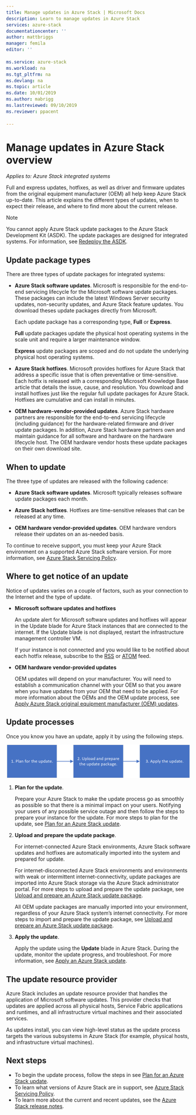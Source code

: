 ```yaml
---
title: Manage updates in Azure Stack | Microsoft Docs
description: Learn to manage updates in Azure Stack
services: azure-stack
documentationcenter: ''
author: mattbriggs
manager: femila
editor: ''

ms.service: azure-stack
ms.workload: na
ms.tgt_pltfrm: na
ms.devlang: na
ms.topic: article
ms.date: 10/01/2019
ms.author: mabrigg
ms.lastreviewed: 09/10/2019
ms.reviewer: ppacent 

---
```


# Manage updates in Azure Stack overview

*Applies to: Azure Stack integrated systems*

Full and express updates, hotfixes, as well as driver and firmware updates from the original equipment manufacturer (OEM) all help keep Azure Stack up-to-date. This article explains the different types of updates, when to expect their release, and where to find more about the current release.

> [!Note]  
> You cannot apply Azure Stack update packages to the Azure Stack Development Kit (ASDK). The update packages are designed for integrated systems. For information, see [Redeploy the ASDK](https://docs.microsoft.com/azure-stack/asdk/asdk-redeploy).

## Update package types

There are three types of update packages for integrated systems:

-   **Azure Stack software updates**. Microsoft is responsible for the end-to-end servicing lifecycle for the Microsoft software update packages. These packages can include the latest Windows Server security updates, non-security updates, and Azure Stack feature updates. You download theses update packages directly from Microsoft.

    Each update package has a corresponding type, **Full** or **Express**. 
 
    **Full** update packages update the physical host operating systems in the scale unit and require a larger maintenance window. 

    **Express** update packages are scoped and do not update the underlying physical host operating systems.

-   **Azure Stack hotfixes**. Microsoft provides hotfixes for Azure Stack that address a specific issue that is often preventative or time-sensitive. Each hotfix is released with a corresponding Microsoft Knowledge Base article that details the issue, cause, and resolution. You download and install hotfixes just like the regular full update packages for Azure Stack. Hotfixes are cumulative and can install in minutes.

-   **OEM hardware-vendor-provided updates**. Azure Stack hardware partners are responsible for the end-to-end servicing lifecycle (including guidance) for the hardware-related firmware and driver update packages. In addition, Azure Stack hardware partners own and maintain guidance for all software and hardware on the hardware lifecycle host. The OEM hardware vendor hosts these update packages on their own download site.

## When to update

The three type of updates are released with the following cadence:

-   **Azure Stack software updates**. Microsoft typically releases software update packages each month.

-   **Azure Stack hotfixes**. Hotfixes are time-sensitive releases that can be released at any time.

-   **OEM hardware vendor-provided updates**. OEM hardware vendors release their updates on an as-needed basis.

To continue to receive support, you must keep your Azure Stack environment on a supported Azure Stack software version. For more information, see [Azure Stack Servicing Policy](azure-stack-update-servicing-policy.md).

## Where to get notice of an update

Notice of updates varies on a couple of factors, such as your connection to the Internet and the type of update.

- **Microsoft software updates and hotfixes** 

    An update alert for Microsoft software updates and hotfixes will appear in the Update blade for Azure Stack instances that are connected to the internet. If the Update blade is not displayed, restart the infrastructure management controller VM.

    If your instance is not connected and you would like to be notified about each hotfix release, subscribe to the [RSS](https://support.microsoft.com/app/content/api/content/feeds/sap/en-us/32d322a8-acae-202d-e9a9-7371dccf381b/rss) or [ATOM](https://support.microsoft.com/app/content/api/content/feeds/sap/en-us/32d322a8-acae-202d-e9a9-7371dccf381b/atom) feed.

- **OEM hardware vendor-provided updates**

    OEM updates will depend on your manufacturer. You will need to establish a communication channel with your OEM so that you aware when you have updates from your OEM that need to be applied. For more information about the OEMs and the OEM update process, see [Apply Azure Stack original equipment manufacturer (OEM) updates](azure-stack-update-oem.md).

## Update processes

Once you know you have an update, apply it by using the following steps.

![Azure Stack update process](./media/azure-stack-updates/azure-stack-update-process.png)

1. **Plan for the update**.

    Prepare your Azure Stack to make the update process go as smoothly as possible so that there is a minimal impact on your users. Notifying your users of any possible service outage and then follow the steps to prepare your instance for the update. For more steps to plan for the update, see [Plan for an Azure Stack update](azure-stack-update-plan.md).

2. **Upload and prepare the update package**.

    For internet-connected Azure Stack environments, Azure Stack software updates and hotfixes are automatically imported into the system and prepared for update.

    For internet-disconnected Azure Stack environments and environments with weak or intermittent internet-connectivity, update packages are imported into Azure Stack storage via the Azure Stack administrator portal. For more steps to upload and prepare the update package, see [Upload and prepare an Azure Stack update package](azure-stack-update-prepare-package.md).

    All OEM update packages are manually imported into your environment, regardless of your Azure Stack system’s internet connectivity. For more steps to import and prepare the update package, see [Upload and prepare an Azure Stack update package](azure-stack-update-prepare-package.md).

3. **Apply the update**.

    Apply the update using the **Update** blade in Azure Stack. During the update, monitor the update progress, and troubleshoot. For more information, see [Apply an Azure Stack update](azure-stack-apply-updates.md).

## The update resource provider

Azure Stack includes an update resource provider that handles the application of Microsoft software updates. This provider checks that updates are applied across all physical hosts, Service Fabric applications and runtimes, and all infrastructure virtual machines and their associated services.

As updates install, you can view high-level status as the update process targets the various subsystems in Azure Stack (for example, physical hosts, and infrastructure virtual machines).

## Next steps

- To begin the update process, follow the steps in see [Plan for an Azure Stack update](azure-stack-update-plan.md).
- To learn what versions of Azure Stack are in support, see [Azure Stack Servicing Policy](azure-stack-servicing-policy.md).  
- To learn more about the current and recent updates, see the [Azure Stack release notes](release-notes.md).
